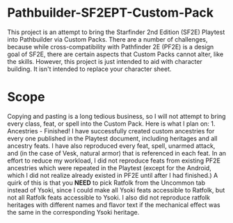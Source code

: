 # Pathbuilder-SF2EPT-Custom-Pack
  This project is an attempt to bring the Starfinder 2nd Edition (SF2E) Playtest into Pathbuilder via Custom Packs. There are a number of challenges, because while cross-compatibility with Pathfinder 2E (PF2E) is a design goal of SF2E, there are certain aspects that Custom Packs cannot alter, like the skills. However, this project is just intended to aid with character building. It isn't intended to replace your character sheet.

# Scope
  Copying and pasting is a long tedious business, so I will not attempt to bring every class, feat, or spell into the Custom Pack. Here is what I plan on:
    1. Ancestries - Finished!
      I have successfully created custom ancestries for every one published in the Playtest document, including heritages and all ancestry feats. I have also reproduced every feat, spell, unarmed attack, and (in the case of Vesk, natural armor) that is referenced in each feat.
      In an effort to reduce my workload, I did not reproduce feats from existing PF2E ancestries which were repeated in the Playtest (except for the Android, which I did not realize already existed in PF2E until after I had finished.) A quirk of this is that you **NEED** to pick Ratfolk from the Uncommon tab instead of Ysoki, since I could make all Ysoki feats accessible to Ratfolk, but not all Ratfolk feats accessible to Ysoki. I also did not reproduce ratfolk heritages with different names and flavor text if the mechanical effect was the same in the corresponding Ysoki heritage.
